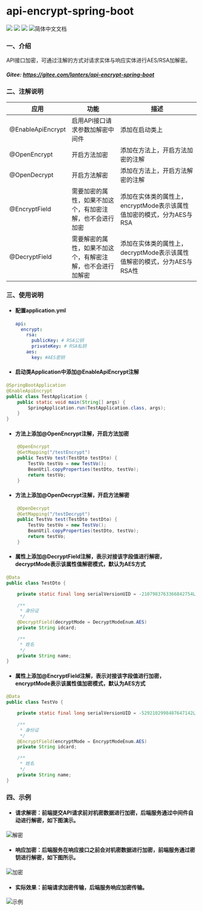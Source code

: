 # **api-encrypt-spring-boot** 

 [![](https://img.shields.io/badge/Maker-dp-blue)]() <img src="https://img.shields.io/badge/JDK-8+-green.svg" /> <img src="https://img.shields.io/badge/License-Apache%202.0-blue.svg?label=license" /> <img src="https://img.shields.io/badge/文档-简体中文-blue.svg" alt="简体中文文档" /> 

### 一、介绍

API接口加密，可通过注解的方式对请求实体与响应实体进行AES/RSA加解密。

##### Gitee: https://gitee.com/lanters/api-encrypt-spring-boot 

### 二、注解说明

|   应用  | 功能   | 描述                        |
|-----|------|---------------------------|
| @EnableApiEncrypt | 启用API接口请求参数加解密中间件 | 添加在启动类上 |
| @OpenEncrypt | 开启方法加密 | 添加在方法上，开启方法加密的注解 |
| @OpenDecrypt | 开启方法解密 | 添加在方法上，开启方法解密的注解 |
| @EncryptField | 需要加密的属性，如果不加这个，有加密注解，也不会进行加密 | 添加在实体类的属性上，encryptMode表示该属性值加密的模式，分为AES与RSA |
| @DecryptField | 需要解密的属性，如果不加这个，有解密注解，也不会进行加解密 | 添加在实体类的属性上，decryptMode表示该属性值解密的模式，分为AES与RSA性 |

### 三、使用说明

- #### 配置application.yml

  ```yaml
  api:
    encrypt:
      rsa:
        publicKey: # RSA公钥
        privateKey: # RSA私钥
      aes:
        key: #AES密钥
  ```

- #### 启动类Application中添加@EnableApiEncrypt注解

```java
@SpringBootApplication
@EnableApiEncrypt
public class TestApplication {
    public static void main(String[] args) {
        SpringApplication.run(TestApplication.class, args);
    }
}
```

- #### 方法上添加@OpenEncrypt注解，开启方法加密

```java
    @OpenEncrypt
	@GetMapping("/testEncrypt")
    public TestVo test(TestDto testDto) {
        TestVo testVo = new TestVo();
        BeanUtil.copyProperties(testDto, testVo);
        return testVo;
    }
```

- #### 方法上添加@OpenDecrypt注解，开启方法解密

```java
    @OpenDecrypt
	@GetMapping("/testDecrypt")
    public TestVo test(TestDto testDto) {
        TestVo testVo = new TestVo();
        BeanUtil.copyProperties(testDto, testVo);
        return testVo;
    }
```

- #### 属性上添加@DecryptField注解，表示对接该字段值进行解密，decryptMode表示该属性值解密模式，默认为AES方式

```java
@Data
public class TestDto {

    private static final long serialVersionUID = -2107983763366842754L;
    
    /**
     * 身份证
     */
    @DecryptField(decryptMode = DecryptModeEnum.AES)
    private String idcard;

    /**
     * 姓名
     */
    private String name;
}
```

- #### 属性上添加@EncryptField注解，表示对接该字段值进行加密，encryptMode表示该属性值加密模式，默认为AES方式

```java
@Data
public class TestVo {

    private static final long serialVersionUID = -5292102998487647142L;
    
    /**
     * 身份证
     */
    @EncryptField(encryptMode = EncryptModeEnum.AES)
    private String idcard;

    /**
     * 姓名
     */
    private String name;
}
```

### 四、示例

- #### 请求解密：前端提交API请求前对机密数据进行加密，后端服务通过中间件自动进行解密，如下图演示。

![解密](https://gitee.com/lanters/api-encrypt-spring-boot/raw/master/%E8%A7%A3%E5%AF%86.png)

- #### 响应加密：后端服务在响应接口之前会对机密数据进行加密，前端服务通过密钥进行解密，如下图所示。

![加密](https://gitee.com/lanters/api-encrypt-spring-boot/raw/master/%E5%8A%A0%E5%AF%86.png)

- #### 实际效果：前端请求加密传输，后端服务响应加密传输。

![示例](https://gitee.com/lanters/api-encrypt-spring-boot/raw/master/%E4%BA%8B%E4%BE%8B.png)